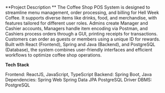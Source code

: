 **Project Description
**
The Coffee Shop POS System is designed to streamline menu management, order processing, and billing for Hell Week Coffee. It supports diverse items like drinks, food, and merchandise, with features tailored for different user roles. Admins create Manager and Cashier accounts, Managers handle item encoding via Postman, and Cashiers process orders through a GUI, printing receipts for transactions. Customers can order as guests or members using a unique ID for rewards. Built with React (Frontend), Spring and Java (Backend), and PostgreSQL (Database), the system combines user-friendly interfaces and efficient workflows to optimize coffee shop operations.


**Tech Stack**

Frontend: ReactJS, JavaScript, TypeScript
Backend: Spring Boot, Java
	Dependencies:
Spring Web
Spring Data JPA
PostgreSQL Driver
DBMS: PostgreSQL
